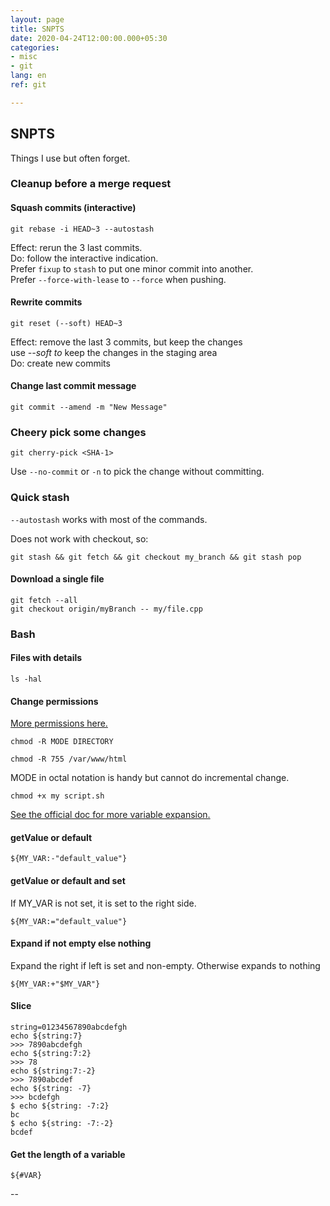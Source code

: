 ```yaml
---
layout: page
title: SNPTS
date: 2020-04-24T12:00:00.000+05:30
categories:
- misc
- git
lang: en
ref: git

---
```

## SNPTS

Things I use but often forget.

### Cleanup before a merge request

#### Squash commits (interactive)

    git rebase -i HEAD~3 --autostash

Effect: rerun the 3 last commits.  
Do: follow the interactive indication.  
Prefer `fixup` to `stash` to put one minor commit into another.  
Prefer `--force-with-lease` to `--force` when pushing.

#### Rewrite commits

    git reset (--soft) HEAD~3

Effect: remove the last 3 commits, but keep the changes  
use _--soft to_ keep the changes in the staging area  
Do: create new commits

#### Change last commit message

    git commit --amend -m "New Message"

### Cheery pick some changes

    git cherry-pick <SHA-1>

Use `--no-commit`  or `-n` to pick the change without committing.

### Quick stash

`--autostash` works with most of the commands.

Does not work with checkout, so:

    git stash && git fetch && git checkout my_branch && git stash pop

#### Download a single file

    git fetch --all
    git checkout origin/myBranch -- my/file.cpp

### Bash

#### Files with details

    ls -hal

#### Change permissions

[More permissions here.](https://linuxhint.com/linux_file_permissions/ "More permissions")

    chmod -R MODE DIRECTORY

    chmod -R 755 /var/www/html

MODE in octal notation is handy but cannot do incremental change.

    chmod +x my script.sh

[See the official doc for more variable expansion.](https://www.gnu.org/software/bash/manual/html_node/Shell-Parameter-Expansion.html)

#### getValue or default

    ${MY_VAR:-"default_value"}

#### getValue or default and set

If MY_VAR is not set, it is set to the right side.

    ${MY_VAR:="default_value"}

#### Expand if not empty else nothing

Expand the right if left is set and non-empty. Otherwise expands to nothing

    ${MY_VAR:+"$MY_VAR"}

#### Slice

    string=01234567890abcdefgh
    echo ${string:7}
    >>> 7890abcdefgh
    echo ${string:7:2}
    >>> 78
    echo ${string:7:-2}
    >>> 7890abcdef
    echo ${string: -7}
    >>> bcdefgh
    $ echo ${string: -7:2}
    bc
    $ echo ${string: -7:-2}
    bcdef

#### Get the length of a variable

    ${#VAR}

\--